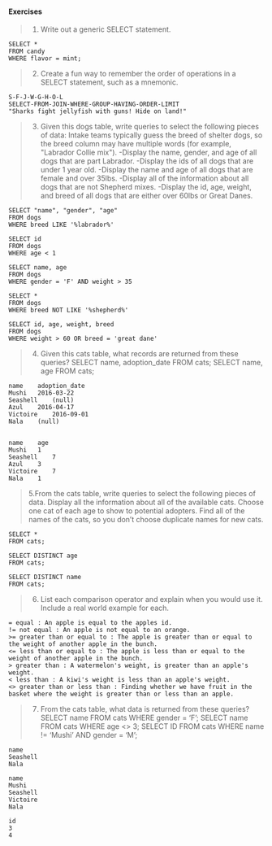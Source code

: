 #### Exercises

>1. Write out a generic SELECT statement.
```
SELECT *
FROM candy
WHERE flavor = mint;
```
>2. Create a fun way to remember the order of operations in a SELECT statement, such as a mnemonic.
```
S-F-J-W-G-H-O-L
SELECT-FROM-JOIN-WHERE-GROUP-HAVING-ORDER-LIMIT
"Sharks fight jellyfish with guns! Hide on land!"
```

>3. Given this dogs table, write queries to select the following pieces of data:
Intake teams typically guess the breed of shelter dogs, so the breed column may have multiple words (for example, "Labrador Collie mix").
-Display the name, gender, and age of all dogs that are part Labrador.
-Display the ids of all dogs that are under 1 year old.
-Display the name and age of all dogs that are female and over 35lbs.
-Display all of the information about all dogs that are not Shepherd mixes.
-Display the id, age, weight, and breed of all dogs that are either over 60lbs or Great Danes.
```
SELECT "name", "gender", "age"
FROM dogs
WHERE breed LIKE '%labrador%'

SELECT id
FROM dogs
WHERE age < 1

SELECT name, age
FROM dogs
WHERE gender = 'F' AND weight > 35

SELECT *
FROM dogs
WHERE breed NOT LIKE '%shepherd%'

SELECT id, age, weight, breed
FROM dogs
WHERE weight > 60 OR breed = 'great dane'
```

>4. Given this cats table, what records are returned from these queries?
SELECT name, adoption_date FROM cats;
SELECT name, age FROM cats;
```
name	adoption_date
Mushi	2016-03-22
Seashell	(null)
Azul	2016-04-17
Victoire	2016-09-01
Nala	(null)


name	age
Mushi	1
Seashell	7
Azul	3
Victoire	7
Nala	1
```

>5.From the cats table, write queries to select the following pieces of data.
Display all the information about all of the available cats.
Choose one cat of each age to show to potential adopters.
Find all of the names of the cats, so you don’t choose duplicate names for new cats.
```
SELECT *
FROM cats;

SELECT DISTINCT age
FROM cats;

SELECT DISTINCT name
FROM cats;
```

>6. List each comparison operator and explain when you would use it. Include a real world example for each.
```
= equal : An apple is equal to the apples id.
!= not equal : An apple is not equal to an orange.
>= greater than or equal to : The apple is greater than or equal to the weight of another apple in the bunch.
<= less than or equal to : The apple is less than or equal to the weight of another apple in the bunch.
> greater than : A watermelon's weight, is greater than an apple's weight.
< less than : A kiwi's weight is less than an apple's weight.
<> greater than or less than : Finding whether we have fruit in the basket where the weight is greater than or less than an apple.
```

>7. From the cats table, what data is returned from these queries?
SELECT name FROM cats WHERE gender = ‘F’;
SELECT name FROM cats WHERE age <> 3;
SELECT ID FROM cats WHERE name != ‘Mushi’ AND gender = ‘M’;
```
name
Seashell
Nala

name
Mushi
Seashell
Victoire
Nala

id
3
4
```

